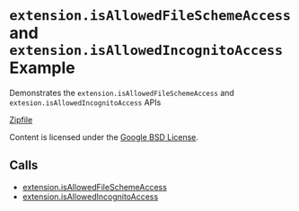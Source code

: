 
`extension.isAllowedFileSchemeAccess` and `extension.isAllowedIncognitoAccess` Example
=======

Demonstrates the `extension.isAllowedFileSchemeAccess` and `extesion.isAllowedIncognitoAccess` APIs

[Zipfile](http://developer.chrome.com/extensions/examples/api/extension/isAllowedAccess.zip)

Content is licensed under the [Google BSD License](http://code.google.com/google_bsd_license.html).

Calls
-----

* [extension.isAllowedFileSchemeAccess](https://developer.chrome.com/extensions/extension#method-isAllowedFileSchemeAccess)
* [extension.isAllowedIncognitoAccess](https://developer.chrome.com/extensions/extension#method-isAllowedIncognitoAccess)